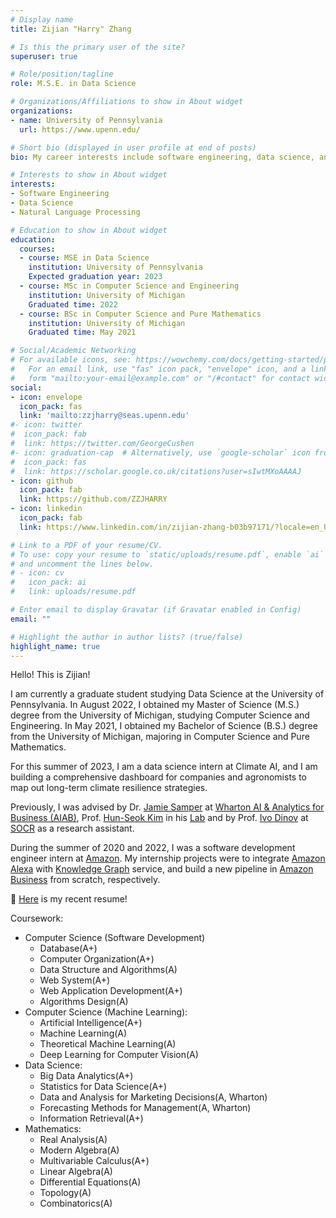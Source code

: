 ```yaml
---
# Display name
title: Zijian "Harry" Zhang

# Is this the primary user of the site?
superuser: true

# Role/position/tagline
role: M.S.E. in Data Science

# Organizations/Affiliations to show in About widget
organizations:
- name: University of Pennsylvania
  url: https://www.upenn.edu/

# Short bio (displayed in user profile at end of posts)
bio: My career interests include software engineering, data science, and machine learning.

# Interests to show in About widget
interests:
- Software Engineering
- Data Science
- Natural Language Processing

# Education to show in About widget
education:
  courses:
  - course: MSE in Data Science
    institution: University of Pennsylvania
    Expected graduation year: 2023
  - course: MSc in Computer Science and Engineering
    institution: University of Michigan
    Graduated time: 2022
  - course: BSc in Computer Science and Pure Mathematics
    institution: University of Michigan
    Graduated time: May 2021

# Social/Academic Networking
# For available icons, see: https://wowchemy.com/docs/getting-started/page-builder/#icons
#   For an email link, use "fas" icon pack, "envelope" icon, and a link in the
#   form "mailto:your-email@example.com" or "/#contact" for contact widget.
social:
- icon: envelope
  icon_pack: fas
  link: 'mailto:zzjharry@seas.upenn.edu'
#- icon: twitter
#  icon_pack: fab
#  link: https://twitter.com/GeorgeCushen
#- icon: graduation-cap  # Alternatively, use `google-scholar` icon from `ai` icon pack
#  icon_pack: fas
#  link: https://scholar.google.co.uk/citations?user=sIwtMXoAAAAJ
- icon: github
  icon_pack: fab
  link: https://github.com/ZZJHARRY
- icon: linkedin
  icon_pack: fab
  link: https://www.linkedin.com/in/zijian-zhang-b03b97171/?locale=en_US/

# Link to a PDF of your resume/CV.
# To use: copy your resume to `static/uploads/resume.pdf`, enable `ai` icons in `params.toml`, 
# and uncomment the lines below.
# - icon: cv
#   icon_pack: ai
#   link: uploads/resume.pdf

# Enter email to display Gravatar (if Gravatar enabled in Config)
email: ""

# Highlight the author in author lists? (true/false)
highlight_name: true
---
```


Hello! This is Zijian!

I am currently a graduate student studying Data Science at the University of Pennsylvania. In August 2022, I obtained my Master of Science (M.S.) degree from the University of Michigan, studying Computer Science and Engineering. In May 2021, I obtained my Bachelor of Science (B.S.) degree from the University of Michigan, majoring in Computer Science and Pure Mathematics.

For this summer of 2023, I am a data science intern at Climate AI, and I am building a comprehensive dashboard for companies and agronomists to map out long-term climate resilience strategies.

Previously, I was advised by Dr. [Jamie Samper](https://aiab.wharton.upenn.edu/about-aiab/team/) at [Wharton AI & Analytics for Business (AIAB)](https://aiab.wharton.upenn.edu/), Prof. [Hun-Seok Kim](https://kim.engin.umich.edu/) in his [Lab](https://kim.engin.umich.edu/people/) and by Prof. [Ivo Dinov](https://www.socr.umich.edu/people/dinov/) at [SOCR](https://www.socr.umich.edu/html/SOCR_Research.html) as a research assistant.

During the summer of 2020 and 2022, I was a software development engineer intern at [Amazon](https://www.amazon.com/). My internship projects were to integrate [Amazon Alexa](https://developer.amazon.com/en-US/alexa) with [Knowledge Graph](https://www.ibm.com/topics/knowledge-graph) service, and build a new pipeline in [Amazon Business](https://business.amazon.com/) from scratch, respectively.

🌟 [Here](https://drive.google.com/file/d/18Jo5NZniD5iLqnSdQoqxDQ59rKEEc-Jr/view?usp=sharing) is my recent resume!

Coursework:
- Computer Science (Software Development)
  * Database(A+)
  * Computer Organization(A+)
  * Data Structure and Algorithms(A)
  * Web System(A+)
  * Web Application Development(A+)
  * Algorithms Design(A)
- Computer Science (Machine Learning):
  * Artificial Intelligence(A+)
  * Machine Learning(A)
  * Theoretical Machine Learning(A)
  * Deep Learning for Computer Vision(A)
- Data Science:
  * Big Data Analytics(A+)
  * Statistics for Data Science(A+)
  * Data and Analysis for Marketing Decisions(A, Wharton)
  * Forecasting Methods for Management(A, Wharton)
  * Information Retrieval(A+)
- Mathematics:
  * Real Analysis(A)
  * Modern Algebra(A)
  * Multivariable Calculus(A+)
  * Linear Algebra(A)
  * Differential Equations(A)
  * Topology(A)
  * Combinatorics(A)

<!-- {{< icon name="download" pack="fas" >}} Download my {{< staticref "uploads/demo_resume.pdf" "newtab" >}}resumé{{< /staticref >}}. -->
